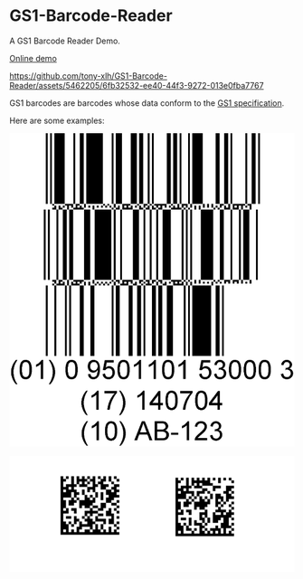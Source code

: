 # GS1-Barcode-Reader

A GS1 Barcode Reader Demo.

[Online demo](https://magnificent-pie-f6f946.netlify.app/)

https://github.com/tony-xlh/GS1-Barcode-Reader/assets/5462205/6fb32532-ee40-44f3-9272-013e0fba7767

GS1 barcodes are barcodes whose data conform to the [GS1 specification](https://ref.gs1.org/standards/genspecs/).

Here are some examples:

![stacked](./sample-images/databar_expanded_stacked.png)

![datamatrix](./sample-images/gs1-datamatrix.jpg)
